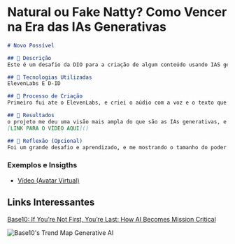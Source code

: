 # Natural ou Fake Natty? Como Vencer na Era das IAs Generativas


```markdown
# Novo Possível

## 📒 Descrição
Este é um desafio da DIO para a criação de algum conteúdo usando IAS generativas. E a minha idéia partiu de usar um pouco deste mundo tão diversificado para criar um video!

## 🤖 Tecnologias Utilizadas
ElevenLabs E D-ID

## 🧐 Processo de Criação
Primeiro fui ate o ElevenLabs, e criei o aúdio com a voz e o texto que queria, depois fui até o D-ID e uni a voz em um avatar!

## 🚀 Resultados
o projeto me deu uma visão mais ampla do que são as IAs generativas, e diversas idéias de como utilizalas da melhor maneira!
[LINK PARA O VÍDEO AQUI]()

## 💭 Reflexão (Opcional)
Foi um grande desafio e aprendizado, e me mostrando o tamanho do poder que as IAs tem, e que essa evolução é muito mais benéfica do que maléfica, podendo ajudar a humanidade a chegar a niveis nunca antes imaginados!
```

### Exemplos e Insigths

- [Vídeo (Avatar Virtual)](/exemplos/avatar_virtual.mp4)

## Links Interessantes

[Base10: If You’re Not First, You’re Last: How AI Becomes Mission Critical](https://base10.vc/post/generative-ai-mission-critical/)

![Base10's Trend Map Generative AI](https://github.com/digitalinnovationone/lab-natty-or-not/assets/730492/f4df26e8-f8f7-4419-8252-c69d73ea930c)
